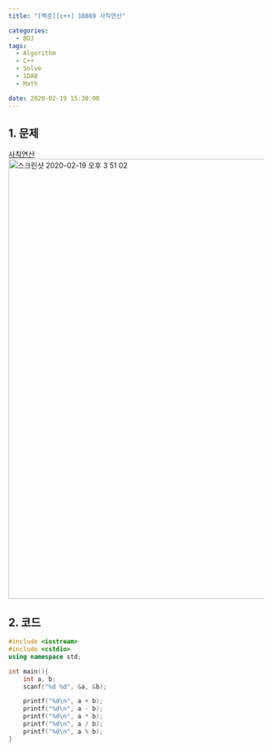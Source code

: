 ```yaml
---
title: "[백준][c++] 10869 사칙연산"

categories:
  - BOJ
tags:
  - Algorithm
  - C++
  - Solve
  - 1DAB
  - Math

date: 2020-02-19 15:30:00
---
```


## 1. 문제
[사칙연산](https://www.acmicpc.net/problem/10869)  
<img width="865" alt="스크린샷 2020-02-19 오후 3 51 02" src="https://user-images.githubusercontent.com/20227720/74809049-a3821100-532f-11ea-94b8-c502c58352e3.png">


## 2. 코드

```c++
#include <iostream>
#include <cstdio>
using namespace std;

int main(){
    int a, b;
    scanf("%d %d", &a, &b);

    printf("%d\n", a + b);
    printf("%d\n", a - b);
    printf("%d\n", a * b);
    printf("%d\n", a / b);
    printf("%d\n", a % b);
}
```